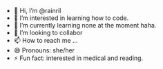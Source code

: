 - 👋 Hi, I’m @rainril
- 👀 I’m interested in learning how to code.
- 🌱 I’m currently learning none at the moment haha.
- 💞️ I’m looking to collabor
- 📫 How to reach me ...
- 😄 Pronouns: she/her
- ⚡ Fun fact: interested in medical and reading.

<!---
rainril/rainril is a ✨ special ✨ repository because its `README.md` (this file) appears on your GitHub profile.
You can click the Preview link to take a look at your changes.
--->
